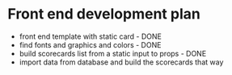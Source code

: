 # Front end development plan

- front end template with static card - DONE
- find fonts and graphics and colors - DONE
- build scorecards list from a static input to props - DONE
- import data from database and build the scorecards that way
